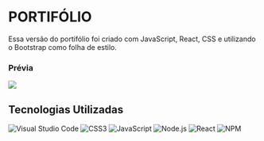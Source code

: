 # PORTIFÓLIO
Essa versão do portifólio foi criado com JavaScript, React, CSS e utilizando o Bootstrap como folha de estilo.

### Prévia
![](https://drive.google.com/file/d/1hB3qX8SH-S87AxgumPBUjVXw3Iqo)

## Tecnologias Utilizadas
![Visual Studio Code](https://img.shields.io/badge/Visual%20Studio%20Code-0078d7.svg?style=for-the-badge&logo=visual-studio-code&logoColor=white) ![CSS3](https://img.shields.io/badge/CSS3-1E90FF?style=for-the-badge&logo=css3&logoColor=264CE4) ![JavaScript](https://img.shields.io/badge/javascript-%23323330.svg?style=for-the-badge&logo=javascript&logoColor=%23F7DF1E) ![Node.js](https://badges.aleen42.com/src/node.svg)
![React](https://badges.aleen42.com/src/react.svg) ![NPM](https://badges.aleen42.com/src/npm.svg)
 

